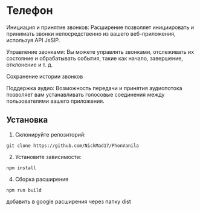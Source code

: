 # Телефон 

Инициация и принятие звонков: Расширение позволяет инициировать и принимать звонки непосредственно из вашего веб-приложения, используя API JsSIP.

Управление звонками: Вы можете управлять звонками, отслеживать их состояние и обрабатывать события, такие как начало, завершение, отклонение и т. д.

Сохранение истории звонков

Поддержка аудио: Возможность передачи и принятия аудиопотока позволяет вам устанавливать голосовые соединения между пользователями вашего приложения.

## Установка

1. Склонируйте репозиторий:
```
git clone https://github.com/NickMad17/PhonVanila
```

2. Установите зависимости:
   
```
npm install
```

4. Сборка расширения 

```
npm run build
```

добавить в google расширения через папку dist

